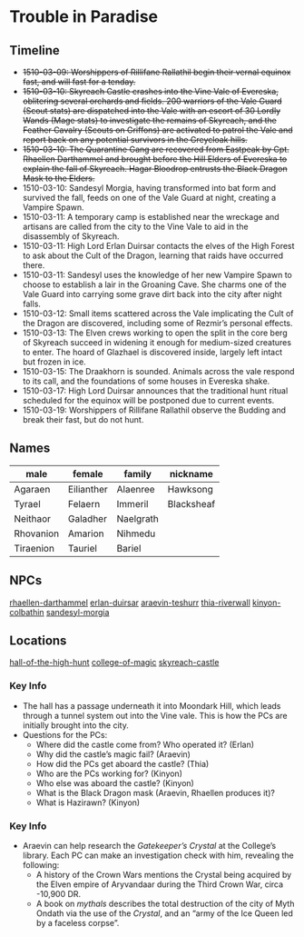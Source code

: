 # Trouble in Paradise

## Timeline

- <s>1510-03-09: Worshippers of Rillifane Rallathil begin their vernal equinox fast, and will fast for a tenday.
- 1510-03-10: Skyreach Castle crashes into the Vine Vale of Evereska, oblitering several orchards and fields. 200 warriors of the Vale Guard (Scout stats) are dispatched into the Vale with an escort of 30 Lordly Wands (Mage stats) to investigate the remains of Skyreach, and the Feather Cavalry (Scouts on Griffons) are activated to patrol the Vale and report back on any potential survivors in the Greycloak hills.
- 1510-03-10: The Quarantine Gang are recovered from Eastpeak by Cpt. Rhaellen Darthammel and brought before the Hill Elders of Evereska to explain the fall of Skyreach. Hagar Bloodrop entrusts the Black Dragon Mask to the Elders.</s>
- 1510-03-10: Sandesyl Morgia, having transformed into bat form and survived the fall, feeds on one of the Vale Guard at night, creating a Vampire Spawn.
- 1510-03-11: A temporary camp is established near the wreckage and artisans are called from the city to the Vine Vale to aid in the disassembly of Skyreach.
- 1510-03-11: High Lord Erlan Duirsar contacts the elves of the High Forest to ask about the Cult of the Dragon, learning that raids have occurred there.
- 1510-03-11: Sandesyl uses the knowledge of her new Vampire Spawn to choose to establish a lair in the Groaning Cave. She charms one of the Vale Guard into carrying some grave dirt back into the city after night falls.
- 1510-03-12: Small items scattered across the Vale implicating the Cult of the Dragon are discovered, including some of Rezmir’s personal effects.
- 1510-03-13: The Elven crews working to open the split in the core berg of Skyreach succeed in widening it enough for medium-sized creatures to enter. The hoard of Glazhael is discovered inside, largely left intact but frozen in ice.
- 1510-03-15: The Draakhorn is sounded. Animals across the vale respond to its call, and the foundations of some houses in Evereska shake.
- 1510-03-17: High Lord Duirsar announces that the traditional hunt ritual scheduled for the equinox will be postponed due to current events.
- 1510-03-19: Worshippers of Rillifane Rallathil observe the Budding and break their fast, but do not hunt.

## Names

| male | female | family | nickname |
| --- | --- | --- | --- |
| Agaraen | Eilianther | Alaenree | Hawksong |
| Tyrael | Felaern | Immeril | Blacksheaf |
| Neithaor | Galadher | Naelgrath |  |
| Rhovanion | Amarion | Nihmedu |  |
| Tiraenion | Tauriel | Bariel |  |

## NPCs
[rhaellen-darthammel](../npcs/rhaellen-darthammel.md) 
[erlan-duirsar](../npcs/erlan-duirsar.md) 
[araevin-teshurr](../npcs/araevin-teshurr.md) 
[thia-riverwall](../npcs/thia-riverwall.md) 
[kinyon-colbathin](../npcs/kinyon-colbathin.md) 
[sandesyl-morgia](../npcs/sandesyl-morgia.md) 

## Locations
[hall-of-the-high-hunt](../locations/evereska/hall-of-the-high-hunt.md)
[college-of-magic](../locations/evereska/college-of-magic.md)
[skyreach-castle](../locations/evereska/skyreach-castle.md)

### Key Info

- The hall has a passage underneath it into Moondark Hill, which leads through a tunnel system out into the Vine vale. This is how the PCs are initially brought into the city.
- Questions for the PCs:
	- Where did the castle come from? Who operated it? (Erlan)
	- Why did the castle’s magic fail? (Araevin)
	- How did the PCs get aboard the castle? (Thia)
	- Who are the PCs working for? (Kinyon)
	- Who else was aboard the castle? (Kinyon)
	- What is the Black Dragon mask (Araevin, Rhaellen produces it)?
	- What is Hazirawn? (Kinyon)

### Key Info

- Araevin can help research the *Gatekeeper’s Crystal* at the College’s library. Each PC can make an investigation check with him, revealing the following:
    - A history of the Crown Wars mentions the Crystal being acquired by the Elven empire of Aryvandaar during the Third Crown War, circa -10,900 DR.
    - A book on *mythals* describes the total destruction of the city of Myth Ondath via the use of the *Crystal*, and an “army of the Ice Queen led by a faceless corpse”.